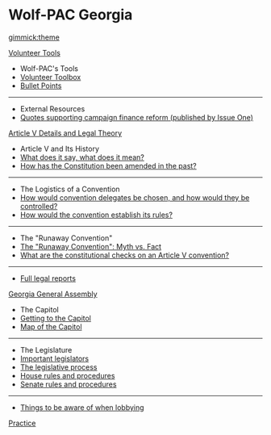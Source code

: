 <!--
  -- Name of your wiki
  -- Do NOT remove the leading `#` character.
  -->

# Wolf-PAC Georgia


<!--
  -- Default theme
  -- (Read: http://dynalon.github.io/mdwiki/#!customizing.md#Theme_chooser)
  -->

[gimmick:theme](flatly)


<!--
  -- Navigation
  -- (Read: http://dynalon.github.io/mdwiki/#!quickstart.md#Adding_a_navigation)
  -->
  
[Volunteer Tools]()

  * Wolf-PAC's Tools
  * [Volunteer Toolbox](https://drive.google.com/open?id=1LnTEeJ4TwiMvRh9R8QlFABL9h7hxzBTF9BtQrNJJ-I8)
  * [Bullet Points](https://docs.google.com/document/d/1LnTEeJ4TwiMvRh9R8QlFABL9h7hxzBTF9BtQrNJJ-I8/edit?usp=sharing)
  ----
  * External Resources
  * [Quotes supporting campaign finance reform (published by Issue One)](https://rightonmoney.tumblr.com)
  
[Article V Details and Legal Theory]()

  * Article V and Its History
  * [What does it say, what does it mean?](pages/article_v/history/article_v_explainer.md)
  * [How has the Constitution been amended in the past?](pages/article_v/history/article_v_history.md)
  - - - -
  * The Logistics of a Convention
  * [How would convention delegates be chosen, and how would they be controlled?](pages/article_v/logistics/delegates.md)
  * [How would the convention establish its rules?](pages/article_v/logistics/rules.md)
  ----
  * The "Runaway Convention"
  * [The "Runaway Convention": Myth vs. Fact](pages/article_v/runaway_convention/what_is_it.md)
  * [What are the constitutional checks on an Article V convention?](pages/article_v/runaway_convention/constitutional_checks.md)
  ----
  * [Full legal reports](http://www.wolf-pac.com/resources)
  
[Georgia General Assembly]()

  * The Capitol
  * [Getting to the Capitol](pages/general_assembly/getting_to_the_capitol.md)
  * [Map of the Capitol](https://gba.georgia.gov/sites/gba.georgia.gov/files/related_files/document/Capitol%20Hill%20Map%204-25-2017%20Hi%20Res.pdf)
  ----
  * The Legislature
  * [Important legislators](pages/general_assembly/important_members.md)
  * [The legislative process](pages/general_assembly/legislative_process.md)
  * [House rules and procedures](http://www.house.ga.gov/Documents/Information/HouseRules2019.pdf)
  * [Senate rules and procedures](http://www.senate.ga.gov/sos/Documents/2019SenateRules.pdf)
  ----
  * [Things to be aware of when lobbying](pages/general_assembly/rules_for_lobbying.md)
  
[Practice]()
